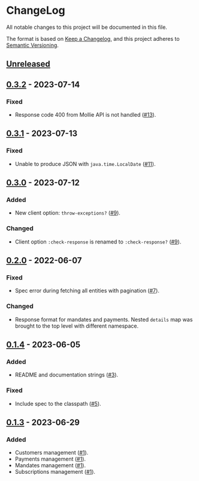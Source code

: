 # ChangeLog #

All notable changes to this project will be documented in this file.

The format is based on [Keep a Changelog](https://keepachangelog.com/en/1.0.0/), and this project adheres to
[Semantic Versioning](https://semver.org/spec/v2.0.0.html).

## [Unreleased] ##

## [0.3.2] - 2023-07-14 ##

### Fixed ###

- Response code 400 from Mollie API is not handled ([#13](https://github.com/AdGoji/mollie/issues/13)).

## [0.3.1] - 2023-07-13 ##

### Fixed ###

- Unable to produce JSON with `java.time.LocalDate` ([#11](https://github.com/AdGoji/mollie/issues/11)).

## [0.3.0] - 2023-07-12 ##

### Added ###

- New client option: `throw-exceptions?` ([#9](https://github.com/AdGoji/mollie/issues/9)).

### Changed ###

- Client option `:check-response` is renamed to `:check-response?` ([#9](https://github.com/AdGoji/mollie/issues/9)).

## [0.2.0] - 2022-06-07 ##

### Fixed ###

- Spec error during fetching all entities with pagination ([#7](https://github.com/AdGoji/mollie/issues/7)).

### Changed ###

- Response format for mandates and payments. Nested `details` map was
  brought to the top level with different namespace.

## [0.1.4] - 2023-06-05 ##

### Added ###

- README and documentation strings ([#3](https://github.com/AdGoji/mollie/issues/3)).

### Fixed ###

- Include spec to the classpath ([#5](https://github.com/AdGoji/mollie/issues/5)).

## [0.1.3] - 2023-06-29 ##

### Added ###

- Customers management ([#1](https://github.com/AdGoji/mollie/issues/1)).
- Payments management ([#1](https://github.com/AdGoji/mollie/issues/1)).
- Mandates management ([#1](https://github.com/AdGoji/mollie/issues/1)).
- Subscriptions management ([#1](https://github.com/AdGoji/mollie/issues/1)).

[unreleased]: https://github.com/AdGoji/mollie/compare/0.3.2..HEAD
[0.3.2]: https://github.com/AdGoji/mollie/compare/0.3.1..0.3.2
[0.3.1]: https://github.com/AdGoji/mollie/compare/0.3.0..0.3.1
[0.3.0]: https://github.com/AdGoji/mollie/compare/0.2.0..0.3.0
[0.2.0]: https://github.com/AdGoji/mollie/compare/0.1.4..0.2.0
[0.1.4]: https://github.com/AdGoji/mollie/compare/0.1.3..0.1.4
[0.1.3]: https://github.com/AdGoji/mollie/releases/tag/0.1.3
